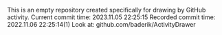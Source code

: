 This is an empty repository created specifically for drawing by GitHub activity.
Current commit time: 2023.11.05 22:25:15
Recorded commit time: 2022.11.06 22:25:14(1)
Look at: github.com/baderik/ActivityDrawer
